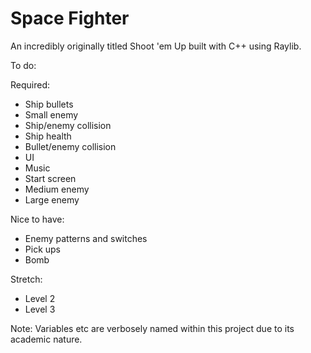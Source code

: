 # Space Fighter
An incredibly originally titled Shoot 'em Up built with C++ using Raylib.

To do:


Required:
- Ship bullets
- Small enemy
- Ship/enemy collision
- Ship health
- Bullet/enemy collision
- UI
- Music
- Start screen
- Medium enemy
- Large enemy

Nice to have:

- Enemy patterns and switches
- Pick ups
- Bomb

Stretch:

- Level 2
- Level 3


Note: Variables etc are verbosely named within this project due to its academic nature.